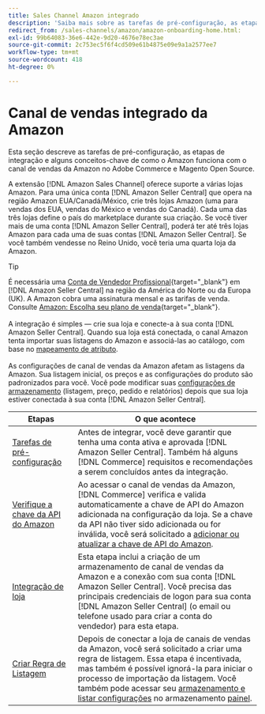 ```yaml
---
title: Sales Channel Amazon integrado
description: 'Saiba mais sobre as tarefas de pré-configuração, as etapas de integração e como o Amazon funciona com o Amazon Sales Channel no Adobe Commerce e Magento Open Source.'
redirect_from: /sales-channels/amazon/amazon-onboarding-home.html: 
exl-id: 99b64083-36e6-442e-9d20-4676e78ec3ae
source-git-commit: 2c753ec5f6f4cd509e61b4875e09e9a1a2577ee7
workflow-type: tm+mt
source-wordcount: 418
ht-degree: 0%

---
```


# Canal de vendas integrado da Amazon

Esta seção descreve as tarefas de pré-configuração, as etapas de integração e alguns conceitos-chave de como o Amazon funciona com o canal de vendas da Amazon no Adobe Commerce e Magento Open Source.

A extensão [!DNL Amazon Sales Channel] oferece suporte a várias lojas Amazon. Para uma única conta [!DNL Amazon Seller Central] que opera na região Amazon EUA/Canadá/México, crie três lojas Amazon (uma para vendas dos EUA, vendas do México e vendas do Canadá). Cada uma das três lojas define o país do marketplace durante sua criação. Se você tiver mais de uma conta [!DNL Amazon Seller Central], poderá ter até três lojas Amazon para cada uma de suas contas [!DNL Amazon Seller Central]. Se você também vendesse no Reino Unido, você teria uma quarta loja da Amazon.

>[!TIP]
>
>É necessária uma [Conta de Vendedor Profissional](https://sell.amazon.com/){target=&quot;_blank&quot;} em [!DNL Amazon Seller Central] na região da América do Norte ou da Europa (UK). A Amazon cobra uma assinatura mensal e as tarifas de venda. Consulte [Amazon: Escolha seu plano de venda](https://sell.amazon.com/pricing.html){target=&quot;_blank&quot;}.<br><br>
>A integração é simples — crie sua loja e conecte-a à sua conta [!DNL Amazon Seller Central].
>Quando sua loja está conectada, o canal Amazon tenta importar suas listagens do Amazon e associá-las ao catálogo, com base no [mapeamento de atributo](./attributes-view.md).<br><br>
>As configurações de canal de vendas da Amazon afetam as listagens da Amazon. Sua listagem inicial, os preços e as configurações do produto são padronizados para você. Você pode modificar suas [configurações de armazenamento](./ob-store-review.md) (listagem, preço, pedido e relatórios) depois que sua loja estiver conectada à sua conta [!DNL Amazon Seller Central].

| Etapas | O que acontece |
|--- |--- |
| [Tarefas de pré-configuração](./amazon-pre-setup-tasks.md) | Antes de integrar, você deve garantir que tenha uma conta ativa e aprovada [!DNL Amazon Seller Central]. Também há alguns [!DNL Commerce] requisitos e recomendações a serem concluídos antes da integração. |
| [Verifique a chave da API do Amazon](./amazon-verify-api-key.md) | Ao acessar o canal de vendas da Amazon, [!DNL Commerce] verifica e valida automaticamente a chave de API do Amazon adicionada na configuração da loja. Se a chave da API não tiver sido adicionada ou for inválida, você será solicitado a [adicionar ou atualizar a chave de API do Amazon](./amazon-verify-api-key.md). |
| [Integração de loja](./store-integration.md) | Esta etapa inclui a criação de um armazenamento de canal de vendas da Amazon e a conexão com sua conta [!DNL Amazon Seller Central]. Você precisa das principais credenciais de logon para sua conta [!DNL Amazon Seller Central] (o email ou telefone usado para criar a conta do vendedor) para esta etapa. |
| [Criar Regra de Listagem](./ob-create-listing-rule.md) | Depois de conectar a loja de canais de vendas da Amazon, você será solicitado a criar uma regra de listagem. Essa etapa é incentivada, mas também é possível ignorá-la para iniciar o processo de importação da listagem. Você também pode acessar seu [armazenamento e listar configurações](./ob-store-review.md) no armazenamento [painel](./amazon-store-dashboard.md). |

